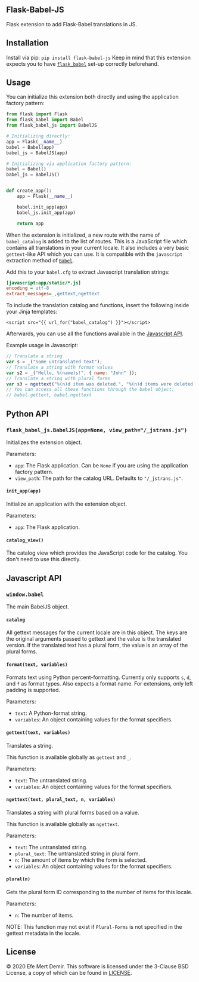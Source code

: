 Flask-Babel-JS
---

Flask extension to add Flask-Babel translations in JS.

## Installation

Install via pip: `pip install flask-babel-js`
Keep in mind that this extension expects you to have
[`flask_babel`](https://github.com/python-babel/flask-babel) set-up
correctly beforehand.

## Usage

You can initialize this extension both directly and using the application
factory pattern:

``` python
from flask import Flask
from flask_babel import Babel
from flask_babel_js import BabelJS

# Initializing directly:
app = Flask(__name__)
babel = Babel(app)
babel_js = BabelJS(app)

# Initializing via application factory pattern:
babel = Babel()
babel_js = BabelJS()


def create_app():
    app = Flask(__name__)

    babel.init_app(app)
    babel_js.init_app(app)

    return app
```

When the extension is initialized, a new route with the name of `babel_catalog`
is added to the list of routes. This is a JavaScript file which contains all
translations in your current locale. It also includes a very basic
`gettext`-like API which you can use. It is compatible with the `javascript`
extraction method of [`Babel`](https://github.com/python-babel/babel).

Add this to your `babel.cfg` to extract Javascript translation strings:

``` ini
[javascript:app/static/*.js]
encoding = utf-8
extract_messages=_,gettext,ngettext
```

To include the translation catalog and functions, insert the following
inside your Jinja templates:

``` jinja
<script src="{{ url_for("babel_catalog") }}"></script>
```

Afterwards, you can use all the functions available in the [Javascript
API](#javascript-api).

Example usage in Javascript:

``` javascript
// Translate a string
var s = _("Some untranslated text");
// Translate a string with format values
var s2 = _("Hello, %(name)s!", { name: "John" });
// Translate a string with plural forms
var s3 = ngettext("%(n)d item was deleted.", "%(n)d items were deleted.", n, { n: n });
// You can access all these functions through the babel object:
// babel.gettext, babel.ngettext
```

## Python API

### `flask_babel_js.BabelJS(app=None, view_path="/_jstrans.js")`

Initializes the extension object.

Parameters:
 - `app`: The Flask application. Can be `None` if you are using the application
   factory pattern.
 - `view_path`: The path for the catalog URL. Defaults to `"/_jstrans.js"`.

#### `init_app(app)`

Initialize an application with the extension object.

Parameters:
 - `app`: The Flask application.

#### `catalog_view()`

The catalog view which provides the JavaScript code for the catalog. You don't
need to use this directly.

## Javascript API

### `window.babel`

The main BabelJS object.

#### `catalog`

All gettext messages for the current locale are in this object. The keys are
the original arguments passed to gettext and the value is the translated
version. If the translated text has a plural form, the value is an array of the
plural forms.

#### `format(text, variables)`

Formats text using Python percent-formatting. Currently only supports `s`, `d`,
and `f` as format types. Also expects a format name. For extensions, only left
padding is supported.

Parameters:
 - `text`: A Python-format string.
 - `variables`: An object containing values for the format specifiers.

#### `gettext(text, variables)`

Translates a string.

This function is available globally as `gettext` and `_`.

Parameters:
 - `text`: The untranslated string.
 - `variables`: An object containing values for the format specifiers.

#### `ngettext(text, plural_text, n, variables)`

Translates a string with plural forms based on a value.

This function is available globally as `ngettext`.

Parameters:
 - `text`: The untranslated string.
 - `plural_text`: The untranslated string in plural form.
 - `n`: The amount of items by which the form is selected.
 - `variables`: An object containing values for the format specifiers.

#### `plural(n)`

Gets the plural form ID corresponding to the number of items for this locale.

Parameters:
 - `n`: The number of items.

NOTE: This function may not exist if `Plural-Forms` is not specified in the
gettext metadata in the locale.

## License

&copy; 2020 Efe Mert Demir. This software is licensed under the 3-Clause BSD
License, a copy of which can be found in [LICENSE](https://github.com/emdemir/Flask-Babel-JS/blob/master/LICENSE).
